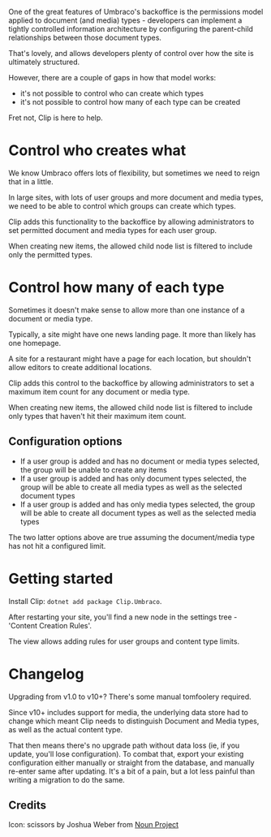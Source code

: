One of the great features of Umbraco's backoffice is the permissions model applied to document (and media) types - developers can implement a tightly controlled information architecture by configuring the parent-child relationships between those document types.

That's lovely, and allows developers plenty of control over how the site is ultimately structured.

However, there are a couple of gaps in how that model works:

- it's not possible to control who can create which types
- it's not possible to control how many of each type can be created

Fret not, Clip is here to help.

# Control who creates what

We know Umbraco offers lots of flexibility, but sometimes we need to reign that in a little.

In large sites, with lots of user groups and more document and media types, we need to be able to control which groups can create which types.

Clip adds this functionality to the backoffice by allowing administrators to set permitted document and media types for each user group.

When creating new items, the allowed child node list is filtered to include only the permitted types.

# Control how many of each type

Sometimes it doesn't make sense to allow more than one instance of a document or media type.

Typically, a site might have one news landing page. It more than likely has one homepage.

A site for a restaurant might have a page for each location, but shouldn't allow editors to create additional locations.

Clip adds this control to the backoffice by allowing administrators to set a maximum item count for any document or media type.

When creating new items, the allowed child node list is filtered to include only types that haven't hit their maximum item count.

## Configuration options

 - If a user group is added and has no document or media types selected, the group will be unable to create any items
 - If a user group is added and has only document types selected, the group will be able to create all media types as well as the selected document types
 - If a user group is added and has only media types selected, the group will be able to create all document types as well as the selected media types

The two latter options above are true assuming the document/media type has not hit a configured limit. 

# Getting started

Install Clip: `dotnet add package Clip.Umbraco`.

After restarting your site, you'll find a new node in the settings tree - 'Content Creation Rules'.

The view allows adding rules for user groups and content type limits.

# Changelog

Upgrading from v1.0 to v10+? There's some manual tomfoolery required.

Since v10+ includes support for media, the underlying data store had to change which meant Clip needs to distinguish Document and Media types, as well as the actual content type.

That then means there's no upgrade path without data loss (ie, if you update, you'll lose configuration). To combat that, export your existing configuration
either manually or straight from the database, and manually re-enter same after updating. It's a bit of a pain, but a lot less painful than writing a migration to do the same.

## Credits

Icon: scissors by Joshua Weber from <a href="https://thenounproject.com/browse/icons/term/scissors/" target="_blank" title="scissor Icons">Noun Project</a>

